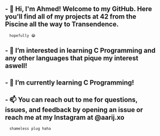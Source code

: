 ## - 👋 Hi, I'm Ahmed! Welcome to my GitHub. Here you'll find all of my projects at 42 from the Piscine all the way to Transendence.
      hopefully 😂
## - 👀 I’m interested in learning C Programming and any other languages that pique my interest aswell!
## - 🌱 I’m currently learning C Programming!
## - 📫 You can reach out to me for questions, issues, and feedback by opening an issue or reach me at my Instagram at @aarij.xo
      shameless plug haha 

<!---
ahaarij/ahaarij is a ✨ special ✨ repository because its `README.md` (this file) appears on your GitHub profile.
You can click the Preview link to take a look at your changes.
--->
